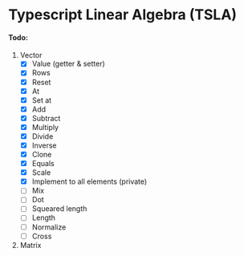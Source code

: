 # Typescript Linear Algebra (TSLA) 

#### Todo:
1. Vector
    - [X] Value (getter & setter)
    - [X] Rows
    - [X] Reset
    - [X] At
    - [X] Set at
    - [X] Add
    - [X] Subtract
    - [X] Multiply
    - [X] Divide
    - [X] Inverse
    - [X] Clone
    - [X] Equals
    - [X] Scale
    - [X] Implement to all elements (private)
    - [ ] Mix
    - [ ] Dot
    - [ ] Squeared length
    - [ ] Length
    - [ ] Normalize
    - [ ] Cross
2. Matrix